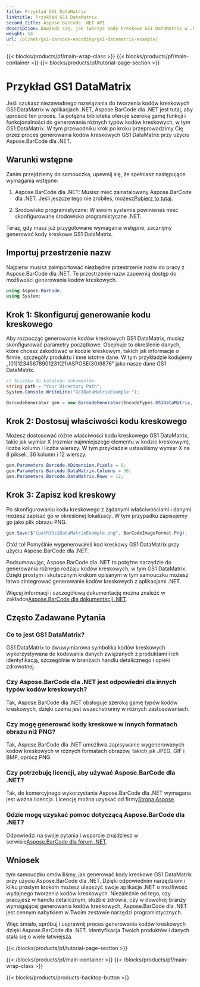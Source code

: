 ```yaml
---
title: Przykład GS1 DataMatrix
linktitle: Przykład GS1 DataMatrix
second_title: Aspose.BarCode .NET API
description: Dowiedz się, jak tworzyć kody kreskowe GS1 DataMatrix w .NET przy użyciu Aspose.BarCode. Generuj kody kreskowe z łatwością i wydajnością w zaledwie kilku krokach.
weight: 14
url: /pl/net/gs1-barcode-encoding/gs1-datamatrix-example/
---
```


{{< blocks/products/pf/main-wrap-class >}}
{{< blocks/products/pf/main-container >}}
{{< blocks/products/pf/tutorial-page-section >}}

# Przykład GS1 DataMatrix


Jeśli szukasz niezawodnego rozwiązania do tworzenia kodów kreskowych GS1 DataMatrix w aplikacjach .NET, Aspose.BarCode dla .NET jest tutaj, aby uprościć ten proces. Ta potężna biblioteka oferuje szeroką gamę funkcji i funkcjonalności do generowania różnych typów kodów kreskowych, w tym GS1 DataMatrix. W tym przewodniku krok po kroku przeprowadzimy Cię przez proces generowania kodów kreskowych GS1 DataMatrix przy użyciu Aspose.BarCode dla .NET.

## Warunki wstępne

Zanim przejdziemy do samouczka, upewnij się, że spełniasz następujące wymagania wstępne:

1. Aspose.BarCode dla .NET: Musisz mieć zainstalowany Aspose.BarCode dla .NET. Jeśli jeszcze tego nie zrobiłeś, możesz[Pobierz to tutaj](https://releases.aspose.com/barcode/net/).

2. Środowisko programistyczne: W swoim systemie powinieneś mieć skonfigurowane środowisko programistyczne .NET.

Teraz, gdy masz już przygotowane wymagania wstępne, zacznijmy generować kody kreskowe GS1 DataMatrix.

## Importuj przestrzenie nazw

Najpierw musisz zaimportować niezbędne przestrzenie nazw do pracy z Aspose.BarCode dla .NET. Te przestrzenie nazw zapewnią dostęp do możliwości generowania kodów kreskowych.

```csharp
using Aspose.BarCode;
using System;
```

## Krok 1: Skonfiguruj generowanie kodu kreskowego

Aby rozpocząć generowanie kodów kreskowych GS1 DataMatrix, musisz skonfigurować parametry początkowe. Obejmuje to określenie danych, które chcesz zakodować w kodzie kreskowym, takich jak informacje o firmie, szczegóły produktu i inne istotne dane. W tym przykładzie kodujemy „(01)12345678901231(21)ASPOSE(30)9876” jako nasze dane GS1 DataMatrix.

```csharp
// Ścieżka do katalogu dokumentów.
string path = "Your Directory Path";
System.Console.WriteLine("Gs1DataMatrixExample:");

BarcodeGenerator gen = new BarcodeGenerator(EncodeTypes.GS1DataMatrix, "(01)12345678901231(21)ASPOSE(30)9876");
```

## Krok 2: Dostosuj właściwości kodu kreskowego

Możesz dostosować różne właściwości kodu kreskowego GS1 DataMatrix, takie jak wymiar X (rozmiar najmniejszego elementu w kodzie kreskowym), liczba kolumn i liczba wierszy. W tym przykładzie ustawiliśmy wymiar X na 8 pikseli, 36 kolumn i 12 wierszy.

```csharp
gen.Parameters.Barcode.XDimension.Pixels = 8;
gen.Parameters.Barcode.DataMatrix.Columns = 36;
gen.Parameters.Barcode.DataMatrix.Rows = 12;
```

## Krok 3: Zapisz kod kreskowy

Po skonfigurowaniu kodu kreskowego z żądanymi właściwościami i danymi możesz zapisać go w określonej lokalizacji. W tym przypadku zapisujemy go jako plik obrazu PNG.

```csharp
gen.Save($"{path}Gs1DataMatrixExample.png", BarCodeImageFormat.Png);
```

Otóż to! Pomyślnie wygenerowałeś kod kreskowy GS1 DataMatrix przy użyciu Aspose.BarCode dla .NET.

Podsumowując, Aspose.BarCode dla .NET to potężne narzędzie do generowania różnego rodzaju kodów kreskowych, w tym GS1 DataMatrix. Dzięki prostym i skutecznym krokom opisanym w tym samouczku możesz łatwo zintegrować generowanie kodów kreskowych z aplikacjami .NET.

 Więcej informacji i szczegółową dokumentację można znaleźć w zakładce[Aspose.BarCode dla dokumentacji .NET](https://reference.aspose.com/barcode/net/).

## Często Zadawane Pytania

### Co to jest GS1 DataMatrix?
GS1 DataMatrix to dwuwymiarowa symbolika kodów kreskowych wykorzystywana do kodowania danych związanych z produktami i ich identyfikacją, szczególnie w branżach handlu detalicznego i opieki zdrowotnej.

### Czy Aspose.BarCode dla .NET jest odpowiedni dla innych typów kodów kreskowych?
Tak, Aspose.BarCode dla .NET obsługuje szeroką gamę typów kodów kreskowych, dzięki czemu jest wszechstronny w różnych zastosowaniach.

### Czy mogę generować kody kreskowe w innych formatach obrazu niż PNG?
Tak, Aspose.BarCode dla .NET umożliwia zapisywanie wygenerowanych kodów kreskowych w różnych formatach obrazów, takich jak JPEG, GIF i BMP, oprócz PNG.

### Czy potrzebuję licencji, aby używać Aspose.BarCode dla .NET?
 Tak, do komercyjnego wykorzystania Aspose.BarCode dla .NET wymagana jest ważna licencja. Licencję można uzyskać od firmy[Strona Aspose](https://purchase.aspose.com/buy).

### Gdzie mogę uzyskać pomoc dotyczącą Aspose.BarCode dla .NET?
 Odpowiedzi na swoje pytania i wsparcie znajdziesz w serwisie[Aspose.BarCode dla forum .NET](https://forum.aspose.com/c/barcode/13).

## Wniosek

tym samouczku omówiliśmy, jak generować kody kreskowe GS1 DataMatrix przy użyciu Aspose.BarCode dla .NET. Dzięki odpowiednim narzędziom i kilku prostym krokom możesz ulepszyć swoje aplikacje .NET o możliwość wydajnego tworzenia kodów kreskowych. Niezależnie od tego, czy pracujesz w handlu detalicznym, służbie zdrowia, czy w dowolnej branży wymagającej generowania kodów kreskowych, Aspose.BarCode dla .NET jest cennym nabytkiem w Twoim zestawie narzędzi programistycznych.

Więc śmiało, spróbuj i usprawnij proces generowania kodów kreskowych dzięki Aspose.BarCode dla .NET. Identyfikacja Twoich produktów i danych stała się o wiele łatwiejsza.

{{< /blocks/products/pf/tutorial-page-section >}}

{{< /blocks/products/pf/main-container >}}
{{< /blocks/products/pf/main-wrap-class >}}

{{< blocks/products/products-backtop-button >}}
